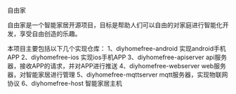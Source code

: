 自由家

自由家是一个智能家居开源项目，目标是帮助人们可以自由的对家庭进行智能化开发，享受自由创造的乐趣。

本项目主要包括以下几个实现仓库：
1、diyhomefree-android     实现android手机APP
2、diyhomefree-ios         实现ios手机APP
3、diyhomefree-apiserver   api服务器，接收APP的请求，并对APP进行推送
4、diyhomefree-webserver   web服务器，对智能家居进行管理
5、diyhomefree-mqttserver  mqtt服务器，实现物联网协议
6、diyhomefree-host        智能家居主机

